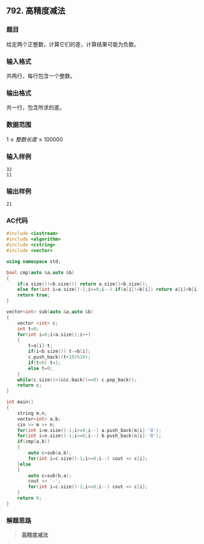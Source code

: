 ##  792. 高精度减法

### 题目

给定两个正整数，计算它们的差，计算结果可能为负数。

### 输入格式

共两行，每行包含一个整数。

### 输出格式

共一行，包含所求的差。

### 数据范围

$1≤整数长度≤100000$

### 输入样例

```
32
11
```

### 输出样例

```
21
```

### AC代码

```c++
#include <iostream>
#include <algorithm>
#include <cstring>
#include <vector>

using namespace std;

bool cmp(auto &a,auto &b)
{
    if(a.size()!=b.size()) return a.size()>b.size();
    else for(int i=a.size()-1;i>=0;i--) if(a[i]!=b[i]) return a[i]>b[i];
    return true;
}

vector<int> sub(auto &a,auto &b)
{
    vector <int> c;
    int t=0;
    for(int i=0;i<a.size();i++)
    {
        t=a[i]-t;
        if(i<b.size()) t-=b[i];
        c.push_back((t+10)%10);
        if(t<0) t=1;
        else t=0;
    }
    while(c.size()>1&&c.back()==0) c.pop_back();
    return c;
}

int main()
{
    string m,n;
    vector<int> a,b;
    cin >> m >> n;
    for(int i=m.size()-1;i>=0;i--) a.push_back(m[i]-'0');
    for(int i=n.size()-1;i>=0;i--) b.push_back(n[i]-'0');
    if(cmp(a,b)) 
    {
        auto c=sub(a,b);
        for(int i=c.size()-1;i>=0;i--) cout << c[i];
    }else 
    {
        auto c=sub(b,a);
        cout << '-';
        for(int i=c.size()-1;i>=0;i--) cout << c[i];
    }
    return 0;
}
```

### 解题思路

>**高精度减法**

